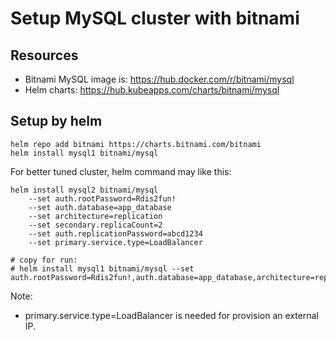 # Setup MySQL cluster with bitnami 

## Resources

* Bitnami MySQL image is: https://hub.docker.com/r/bitnami/mysql
* Helm charts: https://hub.kubeapps.com/charts/bitnami/mysql

## Setup by helm
```
helm repo add bitnami https://charts.bitnami.com/bitnami
helm install mysql1 bitnami/mysql
```

For better tuned cluster, helm command may like this:
```
helm install mysql2 bitnami/mysql 
    --set auth.rootPassword=Rdis2fun!
    --set auth.database=app_database
    --set architecture=replication
    --set secondary.replicaCount=2
    --set auth.replicationPassword=abcd1234
    --set primary.service.type=LoadBalancer

# copy for run:
# helm install mysql1 bitnami/mysql --set auth.rootPassword=Rdis2fun!,auth.database=app_database,architecture=replication,secondary.replicaCount=2,auth.replicationPassword=abcd1234,primary.service.type=LoadBalancer
```


Note:
* primary.service.type=LoadBalancer is needed for provision an external IP.


